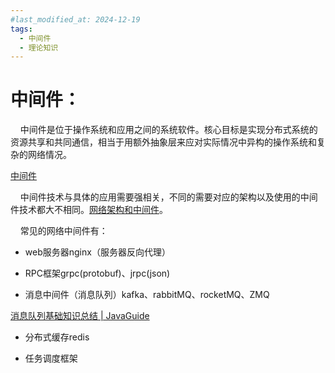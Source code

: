 ```yaml
---
#last_modified_at: 2024-12-19
tags:
  - 中间件
  - 理论知识
---
```

# 中间件：

    中间件是位于操作系统和应用之间的系统软件。核心目标是实现分布式系统的资源共享和共同通信，相当于用额外抽象层来应对实际情况中异构的操作系统和复杂的网络情况。

[中间件](https://www.zhihu.com/question/19730582/answer/1663627873)

    中间件技术与具体的应用需要强相关，不同的需要对应的架构以及使用的中间件技术都大不相同。[网络架构和中间件](https://www.zhihu.com/question/19730582/answer/1768682017)。

    常见的网络中间件有：

+ web服务器nginx（服务器反向代理）

+ RPC框架grpc(protobuf)、jrpc(json)

+ 消息中间件（消息队列）kafka、rabbitMQ、rocketMQ、ZMQ

[消息队列基础知识总结 | JavaGuide](https://javaguide.cn/high-performance/message-queue/message-queue.html#%E4%BB%80%E4%B9%88%E6%98%AF%E6%B6%88%E6%81%AF%E9%98%9F%E5%88%97)

+ 分布式缓存redis

+ 任务调度框架
